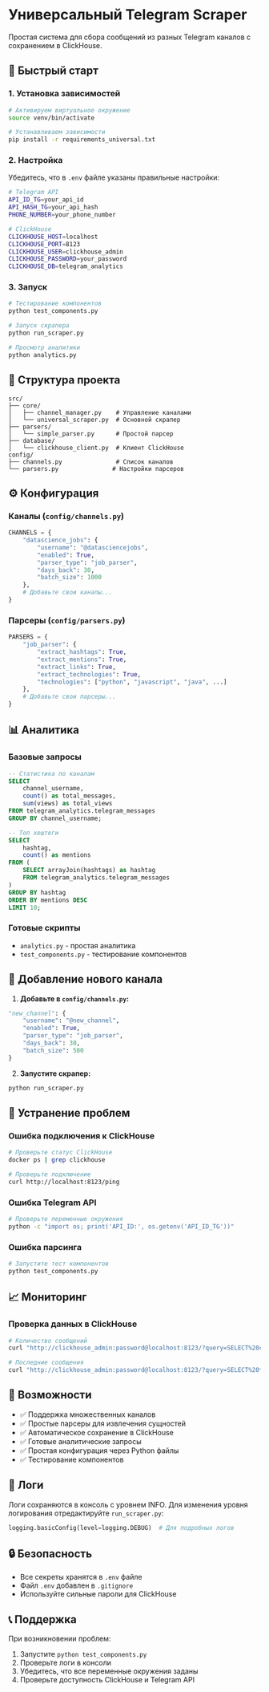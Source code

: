 # Универсальный Telegram Scraper

Простая система для сбора сообщений из разных Telegram каналов с сохранением в ClickHouse.

## 🚀 Быстрый старт

### 1. Установка зависимостей

```bash
# Активируем виртуальное окружение
source venv/bin/activate

# Устанавливаем зависимости
pip install -r requirements_universal.txt
```

### 2. Настройка

Убедитесь, что в `.env` файле указаны правильные настройки:

```bash
# Telegram API
API_ID_TG=your_api_id
API_HASH_TG=your_api_hash
PHONE_NUMBER=your_phone_number

# ClickHouse
CLICKHOUSE_HOST=localhost
CLICKHOUSE_PORT=8123
CLICKHOUSE_USER=clickhouse_admin
CLICKHOUSE_PASSWORD=your_password
CLICKHOUSE_DB=telegram_analytics
```

### 3. Запуск

```bash
# Тестирование компонентов
python test_components.py

# Запуск скрапера
python run_scraper.py

# Просмотр аналитики
python analytics.py
```

## 📁 Структура проекта

```
src/
├── core/
│   ├── channel_manager.py    # Управление каналами
│   └── universal_scraper.py  # Основной скрапер
├── parsers/
│   └── simple_parser.py      # Простой парсер
├── database/
│   └── clickhouse_client.py  # Клиент ClickHouse
config/
├── channels.py               # Список каналов
└── parsers.py               # Настройки парсеров
```

## ⚙️ Конфигурация

### Каналы (`config/channels.py`)

```python
CHANNELS = {
    "datascience_jobs": {
        "username": "@datasciencejobs",
        "enabled": True,
        "parser_type": "job_parser",
        "days_back": 30,
        "batch_size": 1000
    },
    # Добавьте свои каналы...
}
```

### Парсеры (`config/parsers.py`)

```python
PARSERS = {
    "job_parser": {
        "extract_hashtags": True,
        "extract_mentions": True,
        "extract_links": True,
        "extract_technologies": True,
        "technologies": ["python", "javascript", "java", ...]
    },
    # Добавьте свои парсеры...
}
```

## 📊 Аналитика

### Базовые запросы

```sql
-- Статистика по каналам
SELECT 
    channel_username,
    count() as total_messages,
    sum(views) as total_views
FROM telegram_analytics.telegram_messages 
GROUP BY channel_username;

-- Топ хештеги
SELECT 
    hashtag,
    count() as mentions
FROM (
    SELECT arrayJoin(hashtags) as hashtag
    FROM telegram_analytics.telegram_messages 
)
GROUP BY hashtag
ORDER BY mentions DESC
LIMIT 10;
```

### Готовые скрипты

- `analytics.py` - простая аналитика
- `test_components.py` - тестирование компонентов

## 🔧 Добавление нового канала

1. **Добавьте в `config/channels.py`:**
```python
"new_channel": {
    "username": "@new_channel",
    "enabled": True,
    "parser_type": "job_parser",
    "days_back": 30,
    "batch_size": 500
}
```

2. **Запустите скрапер:**
```bash
python run_scraper.py
```

## 🐛 Устранение проблем

### Ошибка подключения к ClickHouse
```bash
# Проверьте статус ClickHouse
docker ps | grep clickhouse

# Проверьте подключение
curl http://localhost:8123/ping
```

### Ошибка Telegram API
```bash
# Проверьте переменные окружения
python -c "import os; print('API_ID:', os.getenv('API_ID_TG'))"
```

### Ошибка парсинга
```bash
# Запустите тест компонентов
python test_components.py
```

## 📈 Мониторинг

### Проверка данных в ClickHouse

```bash
# Количество сообщений
curl "http://clickhouse_admin:password@localhost:8123/?query=SELECT%20count()%20FROM%20telegram_analytics.telegram_messages"

# Последние сообщения
curl "http://clickhouse_admin:password@localhost:8123/?query=SELECT%20*%20FROM%20telegram_analytics.telegram_messages%20ORDER%20BY%20date%20DESC%20LIMIT%205"
```

## 🎯 Возможности

- ✅ Поддержка множественных каналов
- ✅ Простые парсеры для извлечения сущностей
- ✅ Автоматическое сохранение в ClickHouse
- ✅ Готовые аналитические запросы
- ✅ Простая конфигурация через Python файлы
- ✅ Тестирование компонентов

## 📝 Логи

Логи сохраняются в консоль с уровнем INFO. Для изменения уровня логирования отредактируйте `run_scraper.py`:

```python
logging.basicConfig(level=logging.DEBUG)  # Для подробных логов
```

## 🔒 Безопасность

- Все секреты хранятся в `.env` файле
- Файл `.env` добавлен в `.gitignore`
- Используйте сильные пароли для ClickHouse

## 📞 Поддержка

При возникновении проблем:

1. Запустите `python test_components.py`
2. Проверьте логи в консоли
3. Убедитесь, что все переменные окружения заданы
4. Проверьте доступность ClickHouse и Telegram API
